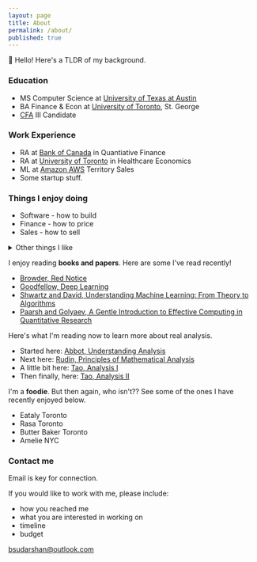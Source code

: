 ```yaml
---
layout: page
title: About
permalink: /about/
published: true
---
```


:wave: Hello! Here's a TLDR of my background.

### Education
- MS Computer Science at [University of Texas at Austin](https://www.utexas.edu/)
- BA Finance & Econ at [University of Toronto](https://www.utoronto.ca/), St. George
- [CFA](https://www.cfainstitute.org/) III Candidate

### Work Experience
- RA at [Bank of Canada](https://www.bankofcanada.ca/) in Quantiative Finance
- RA at [University of Toronto](https://www.utoronto.ca/) in Healthcare Economics
- ML at [Amazon AWS](https://aws.amazon.com/) Territory Sales
- Some startup stuff.

### Things I enjoy doing
- Software - how to build
- Finance - how to price
- Sales - how to sell

<details>
  <summary>Other things I like</summary>
 
  - Powerlifting (1200 lbs atm)
  - Snowboarding
  - Food
  - Basketball
  - Boxing (learning)
  - Poker
  - Enjoying time with my cat
  
</details>


I enjoy reading **books and papers**. Here are some I've read recently!

- [Browder, Red Notice](https://www.amazon.ca/Red-Notice-Finance-Murder-Justice/dp/147675571X)
- [Goodfellow, Deep Learning](https://www.amazon.ca/Deep-Learning-Ian-Goodfellow/dp/0262035618)
- [Shwartz and David, Understanding Machine Learning: From Theory to Algorithms](https://www.amazon.ca/Understanding-Machine-Learning-Theory-Algorithms/dp/1107057132/)
- [Paarsh and Golyaev, A Gentle Introduction to Effective Computing in Quantitative Research](https://www.amazon.ca/Introduction-Effective-Computing-Quantitative-Research/dp/0262034115)

Here's what I'm reading now to learn more about real analysis.

- Started here: [Abbot, Understanding Analysis](https://elliespathtostatistics.files.wordpress.com/2018/03/abbott-second-edition.pdf) 
- Next here: [Rudin, Principles of Mathematical Analysis](https://notendur.hi.is/vae11/%C3%9Eekking/principles_of_mathematical_analysis_walter_rudin.pdf)
- A little bit here: [Tao, Analysis I](https://github.com/WMX567/Math-learning/blob/master/Analysis%20I%20Terence%20Tao.pdf)
- Then finally, here: [Tao, Analysis II](https://github.com/WMX567/Math-learning/blob/master/Analysis%20I%20Terence%20Tao.pdf)


I'm a **foodie**. But then again, who isn't?? See some of the ones I have recently enjoyed below.

- Eataly Toronto
- Rasa Toronto
- Butter Baker Toronto
- Amelie NYC

### Contact me

Email is key for connection.

If you would like to work with me, please include:
- how you reached me
- what you are interested in working on
- timeline
- budget

[bsudarshan@outlook.com](mailto:bsudarshan@outlook.com)
